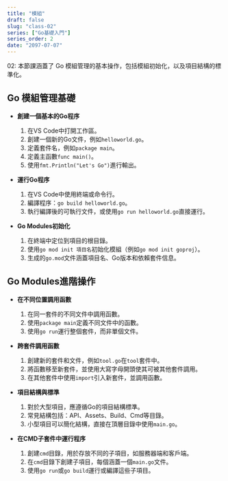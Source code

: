 ```yaml
---
title: "模組"
draft: false
slug: "class-02"
series: ["Go基礎入門"]
series_order: 2
date: "2097-07-07"
---
```

02: 本節課涵蓋了 Go 模組管理的基本操作，包括模組初始化，以及項目結構的標準化。

## Go 模組管理基礎
- **創建一個基本的Go程序**
  1. 在VS Code中打開工作區。
  2. 創建一個新的Go文件，例如`helloworld.go`。
  3. 定義套件名，例如`package main`。
  4. 定義主函數`func main()`。
  5. 使用`fmt.Println("Let's Go")`進行輸出。

- **運行Go程序**
  1. 在VS Code中使用終端或命令行。
  2. 編譯程序：`go build helloworld.go`。
  3. 執行編譯後的可執行文件，或使用`go run helloworld.go`直接運行。

- **Go Modules初始化**
  1. 在終端中定位到項目的根目錄。
  2. 使用`go mod init 項目名`初始化模組（例如`go mod init goproj`）。
  3. 生成的`go.mod`文件涵蓋項目名、Go版本和依賴套件信息。

## Go Modules進階操作
- **在不同位置調用函數**
  1. 在同一套件的不同文件中調用函數。
  2. 使用`package main`定義不同文件中的函數。
  3. 使用`go run`運行整個套件，而非單個文件。

- **跨套件調用函數**
  1. 創建新的套件和文件，例如`tool.go`在`tool`套件中。
  2. 將函數移至新套件，並使用大寫字母開頭使其可被其他套件調用。
  3. 在其他套件中使用`import`引入新套件，並調用函數。

- **項目結構與標準**
  1. 對於大型項目，應遵循Go的項目結構標準。
  2. 常見結構包括：API、Assets、Build、Cmd等目錄。
  3. 小型項目可以簡化結構，直接在頂層目錄中使用`main.go`。

- **在CMD子套件中運行程序**
  1. 創建`cmd`目錄，用於存放不同的子項目，如服務器端和客戶端。
  2. 在`cmd`目錄下創建子項目，每個涵蓋一個`main.go`文件。
  3. 使用`go run`或`go build`運行或編譯這些子項目。
